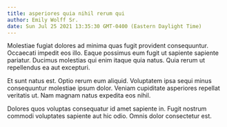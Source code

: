```yaml
---
title: asperiores quia nihil rerum qui
author: Emily Wolff Sr.
date: Sun Jul 25 2021 13:35:30 GMT-0400 (Eastern Daylight Time)
---
```

Molestiae fugiat dolores ad minima quas fugit provident consequuntur. Occaecati impedit eos illo. Eaque possimus eum fugit ut sapiente sapiente pariatur. Ducimus molestias qui enim itaque quia natus. Quia rerum ut repellendus ea aut excepturi.

 Et sunt natus est. Optio rerum eum aliquid. Voluptatem ipsa sequi minus consequuntur molestiae ipsum dolor. Veniam cupiditate asperiores repellat veritatis ut. Nam magnam natus expedita eos nihil.

 Dolores quos voluptas consequatur id amet sapiente in. Fugit nostrum commodi voluptates sapiente aut hic odio. Omnis dolor consectetur est.
